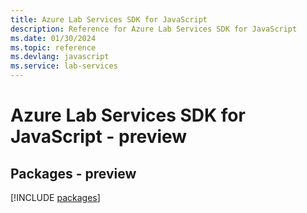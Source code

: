 ```yaml
---
title: Azure Lab Services SDK for JavaScript
description: Reference for Azure Lab Services SDK for JavaScript
ms.date: 01/30/2024
ms.topic: reference
ms.devlang: javascript
ms.service: lab-services
---
```

# Azure Lab Services SDK for JavaScript - preview
## Packages - preview
[!INCLUDE [packages](lab-services-index.md)]